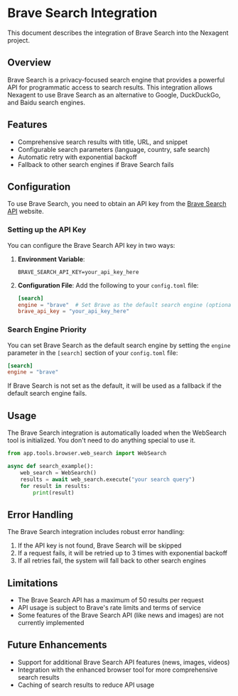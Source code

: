 # Brave Search Integration

This document describes the integration of Brave Search into the Nexagent project.

## Overview

Brave Search is a privacy-focused search engine that provides a powerful API for programmatic access to search results. This integration allows Nexagent to use Brave Search as an alternative to Google, DuckDuckGo, and Baidu search engines.

## Features

- Comprehensive search results with title, URL, and snippet
- Configurable search parameters (language, country, safe search)
- Automatic retry with exponential backoff
- Fallback to other search engines if Brave Search fails

## Configuration

To use Brave Search, you need to obtain an API key from the [Brave Search API](https://brave.com/search/api/) website.

### Setting up the API Key

You can configure the Brave Search API key in two ways:

1. **Environment Variable**:
   ```
   BRAVE_SEARCH_API_KEY=your_api_key_here
   ```

2. **Configuration File**:
   Add the following to your `config.toml` file:
   ```toml
   [search]
   engine = "brave"  # Set Brave as the default search engine (optional)
   brave_api_key = "your_api_key_here"
   ```

### Search Engine Priority

You can set Brave Search as the default search engine by setting the `engine` parameter in the `[search]` section of your `config.toml` file:

```toml
[search]
engine = "brave"
```

If Brave Search is not set as the default, it will be used as a fallback if the default search engine fails.

## Usage

The Brave Search integration is automatically loaded when the WebSearch tool is initialized. You don't need to do anything special to use it.

```python
from app.tools.browser.web_search import WebSearch

async def search_example():
    web_search = WebSearch()
    results = await web_search.execute("your search query")
    for result in results:
        print(result)
```

## Error Handling

The Brave Search integration includes robust error handling:

1. If the API key is not found, Brave Search will be skipped
2. If a request fails, it will be retried up to 3 times with exponential backoff
3. If all retries fail, the system will fall back to other search engines

## Limitations

- The Brave Search API has a maximum of 50 results per request
- API usage is subject to Brave's rate limits and terms of service
- Some features of the Brave Search API (like news and images) are not currently implemented

## Future Enhancements

- Support for additional Brave Search API features (news, images, videos)
- Integration with the enhanced browser tool for more comprehensive search results
- Caching of search results to reduce API usage
